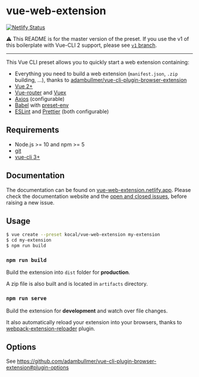 # vue-web-extension

[![Netlify Status](https://api.netlify.com/api/v1/badges/ae42a82e-1338-4b34-85b8-9100c3d47510/deploy-status)](https://app.netlify.com/sites/vue-web-extension/deploys)

:warning: This README is for the master version of the preset. If you use the v1 of this boilerplate with Vue-CLI 2 support, please see [`v1` branch](https://github.com/Kocal/vue-web-extension/tree/v1).

---

This Vue CLI preset allows you to quickly start a web extension containing:

- Everything you need to build a web extension (`manifest.json`, `.zip` building, ...), thanks to [adambullmer/vue-cli-plugin-browser-extension](https://github.com/adambullmer/vue-cli-plugin-browser-extension)
- [Vue 2+](https://github.com/vuejs/vue)
- [Vue-router](https://github.com/vuejs/vue-router) and [Vuex](https://github.com/vuejs/vuex)
- [Axios](https://github.com/axios/axios) (configurable)
- [Babel](https://github.com/babel/babel) with [preset-env](https://github.com/babel/babel/tree/master/packages/babel-preset-env)
- [ESLint](https://github.com/eslint/eslint) and [Prettier](https://github.com/prettier/prettier) (both configurable)

## Requirements

- Node.js >= 10 and npm >= 5
- [git](https://git-scm.com)
- [vue-cli 3+](https://github.com/vuejs/vue-cli)

## Documentation

The documentation can be found on [vue-web-extension.netlify.app](https://vue-web-extension.netlify.app/). Please check the documentation website and the [open and closed issues](https://github.com/Kocal/vue-web-extension/issues?q=), before raising a new issue.

## Usage

```bash
$ vue create --preset kocal/vue-web-extension my-extension
$ cd my-extension
$ npm run build
```

### `npm run build`

Build the extension into `dist` folder for **production**.

A zip file is also built and is located in `artifacts` directory.

### `npm run serve`


Build the extension for **development** and watch over file changes.

It also automatically reload your extension into your browsers, thanks to [webpack-extension-reloader](https://github.com/rubenspgcavalcante/webpack-extension-reloader) plugin.

## Options

See https://github.com/adambullmer/vue-cli-plugin-browser-extension#plugin-options

